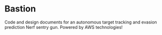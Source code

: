 # Bastion
Code and design documents for an autonomous target tracking and evasion prediction Nerf sentry gun. Powered by AWS technologies! 

